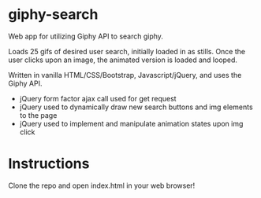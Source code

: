 # giphy-search
Web app for utilizing Giphy API to search giphy.

Loads 25 gifs of desired user search, initially loaded in as stills. Once the user clicks upon an image, the animated version is loaded and looped. 

Written in vanilla HTML/CSS/Bootstrap, Javascript/jQuery, and uses the Giphy API.

- jQuery form factor ajax call used for get request
- jQuery used to dynamically draw new search buttons and img elements to the page
- jQuery used to implement and manipulate animation states upon img click 

# Instructions
Clone the repo and open index.html in your web browser!
